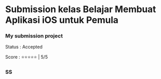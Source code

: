 # Submission kelas Belajar Membuat Aplikasi iOS untuk Pemula
### My submission project
Status  : Accepted

Score   : ⭐️⭐️⭐️⭐️⭐️ | 5/5

### SS
